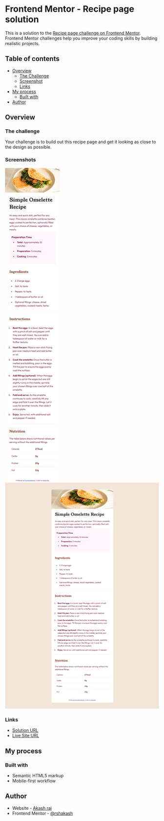 # Frontend Mentor - Recipe page solution

This is a solution to the [Recipe page challenge on Frontend Mentor](https://www.frontendmentor.io/challenges/recipe-page-KiTsR8QQKm). Frontend Mentor challenges help you improve your coding skills by building realistic projects. 

## Table of contents

- [Overview](#overview)
  - [The Challenge](#the-challenge)
  - [Screenshot](#screenshot)
  - [Links](#links)
- [My process](#my-process)
  - [Built with](#built-with)
- [Author](#author)

## Overview

### The challenge

Your challenge is to build out this recipe page and get it looking as close to the design as possible.

### Screenshots

![Mobile Screenshot](./screenshots/mobile.png)
![Desktop Screenshot](./screenshots/desktop.png)

### Links

- [Solution URL](https://github.com/rshakash/frontend_mentor/tree/main/recipe-page)
- [Live Site URL](https://rshakash.github.io/frontend_mentor/recipe-page/index.html)

## My process

### Built with

- Semantic HTML5 markup
- Mobile-first workflow


## Author

- Website - [Akash raj](https://www.rshakash.github.io)
- Frontend Mentor - [@rshakash](https://www.frontendmentor.io/profile/rshakash)
